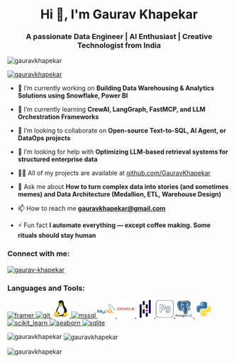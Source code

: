 <h1 align="center">Hi 👋, I'm Gaurav Khapekar</h1>
<h3 align="center">A passionate Data Engineer | AI Enthusiast | Creative Technologist from India</h3>

<p align="left"> <img src="https://komarev.com/ghpvc/?username=gauravkhapekar&label=Profile%20views&color=0e75b6&style=flat" alt="gauravkhapekar" /> </p>

<p align="left"> <a href="https://github.com/ryo-ma/github-profile-trophy"><img src="https://github-profile-trophy.vercel.app/?username=gauravkhapekar" alt="gauravkhapekar" /></a> </p>

- 🔭 I’m currently working on **Building Data Warehousing & Analytics Solutions using Snowflake, Power BI**

- 🌱 I’m currently learning **CrewAI, LangGraph, FastMCP, and LLM Orchestration Frameworks**

- 👯 I’m looking to collaborate on **Open-source Text-to-SQL, AI Agent, or DataOps projects**

- 🤝 I’m looking for help with **Optimizing LLM-based retrieval systems for structured enterprise data**

- 👨‍💻 All of my projects are available at [github.com/GauravKhapekar](github.com/GauravKhapekar)

- 💬 Ask me about **How to turn complex data into stories (and sometimes memes) and Data Architecture (Medallion, ETL, Warehouse Design)**

- 📫 How to reach me **gauravkhapekar@gmail.com**

- ⚡ Fun fact **I automate everything — except coffee making. Some rituals should stay human**

<h3 align="left">Connect with me:</h3>
<p align="left">
<a href="https://linkedin.com/in/gaurav-khapekar" target="blank"><img align="center" src="https://raw.githubusercontent.com/rahuldkjain/github-profile-readme-generator/master/src/images/icons/Social/linked-in-alt.svg" alt="gaurav-khapekar" height="30" width="40" /></a>
</p>

<h3 align="left">Languages and Tools:</h3>
<p align="left"> <a href="https://www.framer.com/" target="_blank" rel="noreferrer"> <img src="https://www.vectorlogo.zone/logos/framer/framer-icon.svg" alt="framer" width="40" height="40"/> </a> <a href="https://git-scm.com/" target="_blank" rel="noreferrer"> <img src="https://www.vectorlogo.zone/logos/git-scm/git-scm-icon.svg" alt="git" width="40" height="40"/> </a> <a href="https://www.linux.org/" target="_blank" rel="noreferrer"> <img src="https://raw.githubusercontent.com/devicons/devicon/master/icons/linux/linux-original.svg" alt="linux" width="40" height="40"/> </a> <a href="https://www.microsoft.com/en-us/sql-server" target="_blank" rel="noreferrer"> <img src="https://www.svgrepo.com/show/303229/microsoft-sql-server-logo.svg" alt="mssql" width="40" height="40"/> </a> <a href="https://www.mysql.com/" target="_blank" rel="noreferrer"> <img src="https://raw.githubusercontent.com/devicons/devicon/master/icons/mysql/mysql-original-wordmark.svg" alt="mysql" width="40" height="40"/> </a> <a href="https://www.oracle.com/" target="_blank" rel="noreferrer"> <img src="https://raw.githubusercontent.com/devicons/devicon/master/icons/oracle/oracle-original.svg" alt="oracle" width="40" height="40"/> </a> <a href="https://pandas.pydata.org/" target="_blank" rel="noreferrer"> <img src="https://raw.githubusercontent.com/devicons/devicon/2ae2a900d2f041da66e950e4d48052658d850630/icons/pandas/pandas-original.svg" alt="pandas" width="40" height="40"/> </a> <a href="https://www.photoshop.com/en" target="_blank" rel="noreferrer"> <img src="https://raw.githubusercontent.com/devicons/devicon/master/icons/photoshop/photoshop-line.svg" alt="photoshop" width="40" height="40"/> </a> <a href="https://www.postgresql.org" target="_blank" rel="noreferrer"> <img src="https://raw.githubusercontent.com/devicons/devicon/master/icons/postgresql/postgresql-original-wordmark.svg" alt="postgresql" width="40" height="40"/> </a> <a href="https://www.python.org" target="_blank" rel="noreferrer"> <img src="https://raw.githubusercontent.com/devicons/devicon/master/icons/python/python-original.svg" alt="python" width="40" height="40"/> </a> <a href="https://scikit-learn.org/" target="_blank" rel="noreferrer"> <img src="https://upload.wikimedia.org/wikipedia/commons/0/05/Scikit_learn_logo_small.svg" alt="scikit_learn" width="40" height="40"/> </a> <a href="https://seaborn.pydata.org/" target="_blank" rel="noreferrer"> <img src="https://seaborn.pydata.org/_images/logo-mark-lightbg.svg" alt="seaborn" width="40" height="40"/> </a> <a href="https://www.sqlite.org/" target="_blank" rel="noreferrer"> <img src="https://www.vectorlogo.zone/logos/sqlite/sqlite-icon.svg" alt="sqlite" width="40" height="40"/> </a> </p>

<p><img align="left" src="https://github-readme-stats.vercel.app/api/top-langs?username=gauravkhapekar&show_icons=true&locale=en&layout=compact" alt="gauravkhapekar" /></p>

<p>&nbsp;<img align="center" src="https://github-readme-stats.vercel.app/api?username=gauravkhapekar&show_icons=true&locale=en" alt="gauravkhapekar" /></p>

<p><img align="center" src="https://github-readme-streak-stats.herokuapp.com/?user=gauravkhapekar&" alt="gauravkhapekar" /></p>


